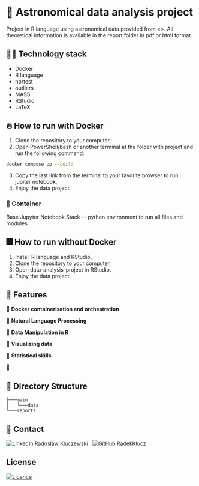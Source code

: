 # :milky_way: Astronomical data analysis project

Project in R language using astronomical data provided from <>. All theoretical information is available in the report folder in pdf or html format.

## 🧑‍💻 Technology stack

* Docker
* R language
 * nortest
 * outliers
 * MASS
* RStudio
* LaTeX

## 🔥 How to run with Docker

1. Clone the repository to your computer,
2. Open PowerShell/bash or another terminal at the folder with project and run the following command:

```cmd
docker compose up --build
```

3. Copy the last link from the terminal to your favorite browser to run jupiter notebook,
4. Enjoy the data project.

### 🐋 Container

Base Jupyter Notebook Stack -- python environment to run all files and modules

## 🎆 How to run without Docker

1. Install R language and RStudio,
2. Clone the repository to your computer,
3. Open data-analysis-project in RStudio.
4. Enjoy the data project.

## 🌠 Features

🌟 **Docker containerisation and orchestration**

🌟 **Natural Language Processing**

🌟 **Data Manipulation in R**

🌟 **Visualizing data**

🌟 **Statistical skills**

🌟

## 📁 Directory Structure

    ├───main
    │   └───data
    └───raports

## 📧 Contact

[![LinkedIn](https://i.stack.imgur.com/gVE0j.png) Radosław Kluczewski](https:///www.linkedin.com/in/radoslaw-kluczewski) 
&nbsp;
[![GitHub](https://i.stack.imgur.com/tskMh.png) RadekKlucz](https://github.com/RadekKlucz)

## License

[![Licence](https://img.shields.io/github/license/Ileriayo/markdown-badges?style=for-the-badge)](./LICENSE)
